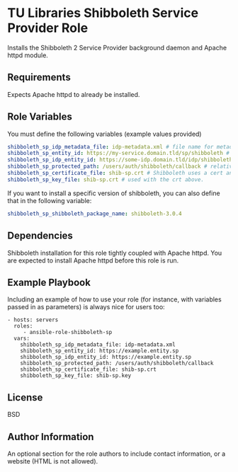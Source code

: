 TU Libraries Shibboleth Service Provider Role
=========

Installs the Shibboleth 2 Service Provider background daemon and Apache httpd module.

Requirements
------------

Expects Apache httpd to already be installed. 

Role Variables
--------------

You must define the following variables (example values provided)
```yaml
shibboleth_sp_idp_metadata_file: idp-metadata.xml # file name for metadata provided by your Identity Provider. You must also create this file in the files directory of your playbook
shibboleth_sp_entity_id: https://my-service.domain.tld/sp/shibboleth # an unique identifier for your servie provider. Often needs to be a URI, though not necessarily the same sa your FQDN
shibboleth_sp_idp_entity_id: https://some-idp.domain.tld/idp/shibboleth # THe identifer provided by your Identity Provider
shibboleth_sp_protected_path: /users/auth/shibboleth/callback # relative path served by Apache httpd that will by initiate Shibboleth authenticaiton workflow when requested.
shibboleth_sp_certificate_file: shib-sp.crt # Shibboleth uses a cert and key to sign metadata. It will create them non-deterministically if they do not exist on process startup. You need to create your own cert / key pair and store the in the files directory of your playbook. 
shibboleth_sp_key_file: shib-sp.crt # used with the crt above.
```

If you want to install a specific version of shibboleth, you can also define that in the following variable:

```yaml
shibboleth_sp_shibboleth_package_name: shibboleth-3.0.4
```


Dependencies
------------

Shibboleth installation for this role tightly coupled with Apache httpd. You are expected to install Apache httpd before this role is run.

Example Playbook
----------------

Including an example of how to use your role (for instance, with variables
passed in as parameters) is always nice for users too:

    - hosts: servers
      roles:
         - ansible-role-shibboleth-sp
      vars:
        shibboleth_sp_idp_metadata_file: idp-metadata.xml
        shibboleth_sp_entity_id: https://example.entity.sp
        shibboleth_sp_idp_entity_id: https://example.entity.sp
        shibboleth_sp_protected_path: /users/auth/shibboleth/callback
        shibboleth_sp_certificate_file: shib-sp.crt
        shibboleth_sp_key_file: shib-sp.key
 
License
-------

BSD

Author Information
------------------

An optional section for the role authors to include contact information, or a
website (HTML is not allowed).
